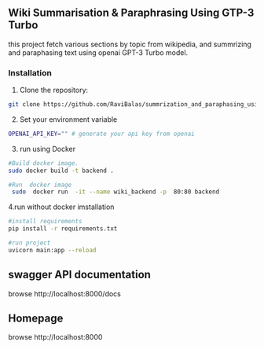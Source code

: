 ## Wiki Summarisation & Paraphrasing Using GTP-3 Turbo
this project fetch various sections by topic from wikipedia, and summrizing and paraphasing text using openai GPT-3 Turbo model.



### Installation

1. Clone the repository:

```bash
git clone https://github.com/RaviBalas/summrization_and_paraphasing_using_GPT3.git
```

2. Set your environment variable

```bash
OPENAI_API_KEY="" # generate your api key from openai 
```
3. run using Docker

```bash
#Build docker image.
sudo docker build -t backend .

#Run  docker image
 sudo  docker run  -it --name wiki_backend -p  80:80 backend

```
4.run without docker imstallation

```bash
#install requirements
pip install -r requirements.txt

#run project
uvicorn main:app --reload
```



## swagger API documentation
browse http://localhost:8000/docs

## Homepage
browse http://localhost:8000
